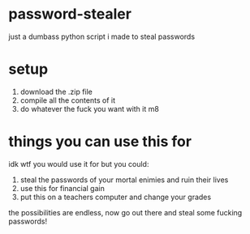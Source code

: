 # password-stealer
just a dumbass python script i made to steal passwords

# setup
1) download the .zip file
2) compile all the contents of it
3) do whatever the fuck you want with it m8

# things you can use this for
idk wtf you would use it for but you could:
1) steal the passwords of your mortal enimies and ruin their lives
2) use this for financial gain
3) put this on a teachers computer and change your grades

the possibilities are endless, now go out there and steal some fucking passwords!
